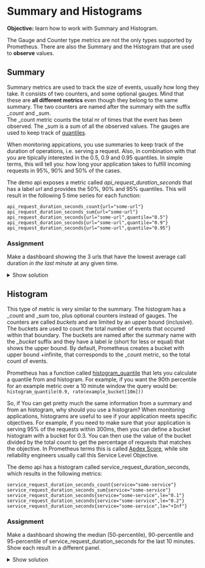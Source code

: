 # Summary and Histograms
**Objective:**  learn how to work with Summary and Histogram.

The Gauge and Counter type metrics are not the only types supported by Prometheus.
There are also the Summary and the Histogram that are used to **observe** values. 

## Summary
Summary metrics are used to track the size of events, usually how long they take. 
It consists of two counters, and some optional gauges. 
Mind that these are **all different metrics** even though they belong to the same summary. 
The two counters are named after the summary with the suffix *_count* and *_sum*.  
The _count metric counts the total nr of times that the event has been observed.
The _sum is a sum of all the observed values.
The gauges are used to keep track of [quantiles](https://www.statisticshowto.com/quantile-definition-find-easy-steps/).

When monitoring appications, you use summaries to keep track of the duration of operations, i.e. serving a request.
Also, in combination with that you are tipically interested in the 0.5, 0.9 and 0.95 quantiles. 
In simple terms, this will tell you: how long your application takes to fulfill incoming requests 
in 95%, 90% and 50% of the cases. 

The demo api exposes a metric called *api_request_duration_seconds* that has a label *url* and provides the 50%, 90% and 95% 
quantiles. This will result in the following 5 time series for each function:
```
api_request_duration_seconds_count{url="some-url"}
api_request_duration_seconds_sum{url="some-url"}
api_request_duration_seconds{url="some-url",quantile="0.5"}
api_request_duration_seconds{url="some-url",quantile="0.9"}
api_request_duration_seconds{url="some-url",quantile="0.95"}
```

### Assignment
Make a dashboard showing the 3 urls that have the lowest average call duration *in the last minute* at any given time.

<details>
    <summary>Show solution</summary>
    <p>
    **Solution.** You should have filled in: 
    `bottomk(3,rate(api_request_duration_seconds_sum[1m]) / rate(api_request_duration_seconds_count[1m]))`
    </p>
    <p>
    Since api_request_duration_seconds_sum and api_request_duration_seconds are counters, you need to use the rate function
    to be able to divide their values in the last minute. That gives you the average per url. 
    The `bottomk` function return only the n lowest values.
    </p>
</details>



## Histogram

This type of metric is very similar to the summary. The histogram has a _count and _sum too, plus optional counters instead of gauges. 
The counters are called *buckets* and are limited by an upper bound (inclusive). 
The buckets are used to count the total number of events that occured within that boundary. 
The buckets are named after the summary name with the *_bucket* suffix and they have a label *le* (short for less or equal) 
that shows the upper bound.
By default, Prometheus creates a bucket with upper bound +infinite, that corresponds to the _count metric, so the total count of events.

Prometheus has a function called [histogram_quantile](https://prometheus.io/docs/prometheus/latest/querying/functions/#histogram_quantile)
that lets you calculate a quantile from and histogram. 
For example, if you want the 90th percentile for an example metric over a 10 minute window the query would be:
`histogram_quantile(0.9, rate(example_bucket[10m]))`

So, if You can get pretty much the same information from a summary and from an histogram, why should you use a histogram?
When monitoring applications, histograms are useful to see if your application meets specific objectives. 
For example, if you need to make sure that your application is serving 95% of the requests within 300ms, 
then you can define a bucket histogram with a bucket for 0.3. 
You can then use the value of the bucket divided by the total count to get the percentage of requests that matches the objective.
In Prometheus terms this is called [Apdex Score](https://prometheus.io/docs/practices/histograms/#apdex-score), while site 
reliability engineers usually call this Service Level Objective.

The demo api has a histogram called service_request_duration_seconds, which results in the following metrics:
```
service_request_duration_seconds_count{service="some-service"}
service_request_duration_seconds_sum{service="some-service"}
service_request_duration_seconds{service="some-service",le="0.1"}
service_request_duration_seconds{service="some-service",le="0.2"}
service_request_duration_seconds{service="some-service",le="+Inf"}
```

### Assignment
Make a dashboard showing the median (50-percentile), 90-percentile and 95-percentile of service_request_duration_seconds for the last 10 minutes. 
Show each result in a different panel.

<details>
    <summary>Show solution</summary>

    **Solution**. You should have created a variable called service with value:
    `label_values(service)`.
    You should have filled in 3 queries:
    ```
    histogram_quantile(0.5, sum(rate(service_request_duration_seconds_bucket{service=~"$service"}[10m])) by (le))
    histogram_quantile(0.9, sum(rate(service_request_duration_seconds_bucket{service=~"$service"}[10m])) by (le))
    histogram_quantile(0.95, sum(rate(service_request_duration_seconds_bucket{service=~"$service"}[10m])) by (le))
    ```
</details>
